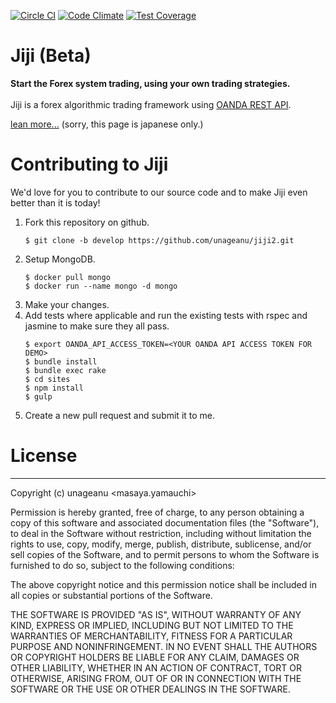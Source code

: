 [![Circle CI](https://circleci.com/gh/unageanu/jiji2.png?circle-token=e29eaf60c31708f4b2b407d9d2e8f3aa00672fdd)](https://circleci.com/gh/unageanu/jiji2)
[![Code Climate](https://codeclimate.com/github/unageanu/jiji2/badges/gpa.svg)](https://codeclimate.com/github/unageanu/jiji2)
[![Test Coverage](https://codeclimate.com/github/unageanu/jiji2/badges/coverage.svg)](https://codeclimate.com/github/unageanu/jiji2)

# Jiji (Beta)<br/>

<b>Start the Forex system trading, using your own trading strategies.</b>
<br/><br/>
Jiji is a forex algorithmic trading framework using [OANDA REST API](http://developer.oanda.com/).

[lean more...](http://jiji2.unageanu.net/) (sorry, this page is japanese only.)

# Contributing to Jiji

We'd love for you to contribute to our source code and to make Jiji even better than it is today!

1. Fork this repository on github.
   ```
   $ git clone -b develop https://github.com/unageanu/jiji2.git
   ```
2. Setup MongoDB.
   ```
   $ docker pull mongo
   $ docker run --name mongo -d mongo
   ```
3. Make your changes.
4. Add tests where applicable and run the existing tests with rspec and jasmine to make sure they all pass.
   ```
   $ export OANDA_API_ACCESS_TOKEN=<YOUR OANDA API ACCESS TOKEN FOR DEMO>
   $ bundle install
   $ bundle exec rake
   $ cd sites
   $ npm install
   $ gulp  
   ```
5. Create a new pull request and submit it to me.

# License

---
Copyright (c) unageanu <masaya.yamauchi>

Permission is hereby granted, free of charge, to any person obtaining a copy
of this software and associated documentation files (the "Software"), to deal
in the Software without restriction, including without limitation the rights
to use, copy, modify, merge, publish, distribute, sublicense, and/or sell
copies of the Software, and to permit persons to whom the Software is
furnished to do so, subject to the following conditions:

The above copyright notice and this permission notice shall be included in
all copies or substantial portions of the Software.

THE SOFTWARE IS PROVIDED "AS IS", WITHOUT WARRANTY OF ANY KIND, EXPRESS OR
IMPLIED, INCLUDING BUT NOT LIMITED TO THE WARRANTIES OF MERCHANTABILITY,
FITNESS FOR A PARTICULAR PURPOSE AND NONINFRINGEMENT.  IN NO EVENT SHALL THE
AUTHORS OR COPYRIGHT HOLDERS BE LIABLE FOR ANY CLAIM, DAMAGES OR OTHER
LIABILITY, WHETHER IN AN ACTION OF CONTRACT, TORT OR OTHERWISE, ARISING FROM,
OUT OF OR IN CONNECTION WITH THE SOFTWARE OR THE USE OR OTHER DEALINGS IN
THE SOFTWARE.
